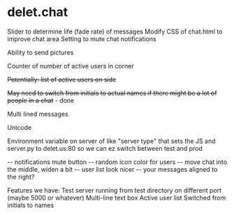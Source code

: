 # delet.chat


Slider to determine life (fade rate) of messages 
Modify CSS of chat.html to improve chat area
Setting to mute chat notifications

Ability to send pictures

Counter of number of active users in corner

~~Potentially: list of active users on side~~

~~May need to switch from initials to actual names if there might be a lot of people in a chat~~ - done

Multi lined messages

Unicode

Environment variable on server of like "server type" that sets the JS and server.py to delet.us:80 so we can ez switch between test and prod

-- notifications mute button
-- random icon color for users
-- move chat into the middle, widen a bit
-- user list look nicer
-- your messages aligned to the right?

Features we have:
Test server running from test directory on different port (maybe 5000 or whatever)
Multi-line text box
Active user list
Switched from initials to names
